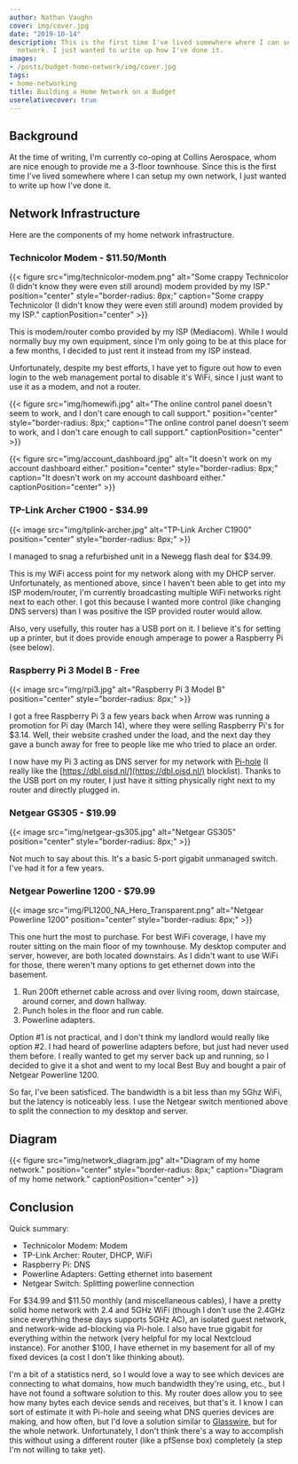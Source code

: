```yaml
---
author: Nathan Vaughn
cover: img/cover.jpg
date: "2019-10-14"
description: This is the first time I've lived somewhere where I can setup my own
  network. I just wanted to write up how I've done it.
images:
- /posts/budget-home-network/img/cover.jpg
tags:
- home-networking
title: Building a Home Network on a Budget
userelativecover: true
---
```


## Background

At the time of writing, I'm currently co-oping at Collins Aerospace, whom are
nice enough to provide me a 3-floor townhouse. Since this is the first time I've
lived somewhere where I can setup my own network, I just wanted to write up
how I've done it.

## Network Infrastructure

Here are the components of my home network infrastructure.

### Technicolor Modem - $11.50/Month

{{< figure src="img/technicolor-modem.png" alt="Some crappy Technicolor (I didn't know they were even still around) modem provided by my ISP." position="center" style="border-radius: 8px;" caption="Some crappy Technicolor (I didn't know they were even still around) modem provided by my ISP." captionPosition="center" >}}

This is modem/router combo provided by my ISP (Mediacom).
While I would normally buy my own equipment,
since I'm only going to be at this place for a few months,
I decided to just rent it instead from my ISP instead.

Unfortunately, despite
my best efforts, I have yet to figure out how to even login to the web management
portal to disable it's WiFi, since I just want to use it as a modem, and not a router.

{{< figure src="img/homewifi.jpg" alt="The online control panel doesn't seem to work, and I don't care enough to call support." position="center" style="border-radius: 8px;" caption="The online control panel doesn't seem to work, and I don't care enough to call support." captionPosition="center" >}}

{{< figure src="img/account_dashboard.jpg" alt="It doesn't work on my account dashboard either." position="center" style="border-radius: 8px;" caption="It doesn't work on my account dashboard either." captionPosition="center" >}}

### TP-Link Archer C1900 - $34.99

{{< image src="img/tplink-archer.jpg" alt="TP-Link Archer C1900" position="center" style="border-radius: 8px;" >}}

I managed to snag a refurbished unit in a Newegg flash deal for $34.99.

This is my WiFi access point for my network along with my DHCP server. Unfortunately,
as mentioned above, since I haven't been able to get into my ISP modem/router,
I'm currently broadcasting multiple WiFi networks right next to each other.
I got this because I wanted more control (like changing DNS servers) than I
was positive the ISP provided router would allow.

Also, very usefully, this router has a USB port on it. I believe it's for setting
up a printer, but it does provide enough amperage to power a Raspberry Pi (see below).

### Raspberry Pi 3 Model B - Free

{{< image src="img/rpi3.jpg" alt="Raspberry Pi 3 Model B" position="center" style="border-radius: 8px;" >}}

I got a free Raspberry Pi 3 a few years back when Arrow was running a promotion for
Pi day (March 14), where they were selling Raspberry Pi's for $3.14. Well, their
website crashed under the load, and the next day they gave a bunch away for free
to people like me who tried to place an order.

I now have my Pi 3 acting as DNS server for my network with
[Pi-hole](https://pi-hole.net) (I really like the
[https://dbl.oisd.nl/](https://dbl.oisd.nl/) blocklist). Thanks to the USB port on my
router, I just have it sitting physically right next to my router and directly
plugged in.

### Netgear GS305 - $19.99

{{< image src="img/netgear-gs305.jpg" alt="Netgear GS305" position="center" style="border-radius: 8px;" >}}

Not much to say about this. It's a basic 5-port gigabit unmanaged switch.
I've had it for a few years.

### Netgear Powerline 1200 - $79.99

{{< image src="img/PL1200_NA_Hero_Transparent.png" alt="Netgear Powerline 1200" position="center" style="border-radius: 8px;" >}}

This one hurt the most to purchase. For best WiFi coverage, I have my router
sitting on the main floor of my townhouse. My desktop computer and
server, however, are both located downstairs.
As I didn't want to use WiFi for those, there weren't many options
to get ethernet down into the basement.

1. Run 200ft ethernet cable across and over living room, down staircase, around corner,
   and down hallway.
2. Punch holes in the floor and run cable.
3. Powerline adapters.

Option #1 is not practical, and I don't think my landlord would really like option #2.
I had heard of powerline adapters before, but just had never used them before.
I really wanted to get my server back up and running, so I decided to give it a shot
and went to my local Best Buy and bought a pair of Netgear Powerline 1200.

So far, I've been satisficed. The bandwidth is a bit less than my 5Ghz WiFi, but the
latency is noticeably less. I use the Netgear switch mentioned above to split the
connection to my desktop and server.

## Diagram

{{< figure src="img/network_diagram.jpg" alt="Diagram of my home network." position="center" style="border-radius: 8px;" caption="Diagram of my home network." captionPosition="center" >}}

## Conclusion

Quick summary:

- Technicolor Modem: Modem
- TP-Link Archer: Router, DHCP, WiFi
- Raspberry Pi: DNS
- Powerline Adapters: Getting ethernet into basement
- Netgear Switch: Splitting powerline connection

For $34.99 and $11.50 monthly (and miscellaneous cables), I have a pretty solid
home network with 2.4 and 5GHz WiFi (though I don't use the 2.4GHz since
everything these days supports 5GHz AC), an isolated guest network, and network-wide
ad-blocking via Pi-hole. I also have true gigabit for everything within the network
(very helpful for my local Nextcloud instance).
For another $100, I have ethernet in my basement
for all of my fixed devices (a cost I don't like thinking about).

I'm a bit of a statistics nerd, so I would love a way to see which devices
are connecting to what domains, how much bandwidth they're using, etc.,
but I have not found a software solution to this. My router does
allow you to see how many bytes each device sends and receives, but that's it.
I know I can sort of estimate it with Pi-hole and seeing what DNS queries
devices are making, and how often, but I'd love a solution similar to
[Glasswire](https://www.glasswire.com/), but for the whole network. Unfortunately,
I don't think there's a way to accomplish this without using a different
router (like a pfSense box) completely (a step I'm not willing to take yet).
